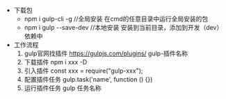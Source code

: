 * 下载包
  * npm i gulp-cli -g   //全局安装 在cmd的任意目录中运行全局安装的包
  * npm i gulp --save-dev  //本地安装 安装到当前目录，添加到开发（dev）依赖中
* 工作流程
  1. gulp官网找插件 https://gulpjs.com/plugins/  gulp-插件名称
  2. 下载插件 npm i xxx -D
  3. 引入插件 const xxx = require("gulp-xxx");
  4. 配置插件任务 gulp.task('name', function () {})
  5. 运行插件任务 gulp 任务名称
